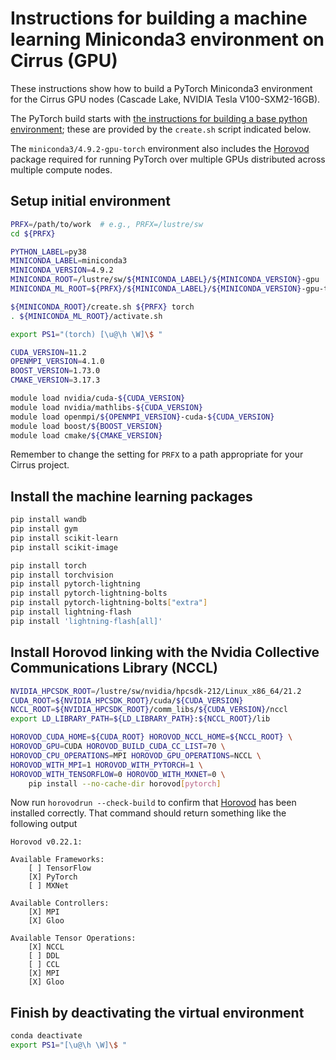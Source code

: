 Instructions for building a machine learning Miniconda3 environment on Cirrus (GPU)
===================================================================================

These instructions show how to build a PyTorch Miniconda3 environment for the Cirrus GPU nodes (Cascade Lake, NVIDIA Tesla V100-SXM2-16GB).

The PyTorch build starts with [the instructions for building a base python environment](/pyenvs/gpu/build_miniconda3_cirrus_gpu.md);
these are provided by the `create.sh` script indicated below.

The `miniconda3/4.9.2-gpu-torch` environment also includes the [Horovod](https://horovod.readthedocs.io/en/stable/index.html) package
required for running PyTorch over multiple GPUs distributed across multiple compute nodes.


Setup initial environment
-------------------------

```bash
PRFX=/path/to/work  # e.g., PRFX=/lustre/sw
cd ${PRFX}

PYTHON_LABEL=py38
MINICONDA_LABEL=miniconda3
MINICONDA_VERSION=4.9.2
MINICONDA_ROOT=/lustre/sw/${MINICONDA_LABEL}/${MINICONDA_VERSION}-gpu
MINICONDA_ML_ROOT=${PRFX}/${MINICONDA_LABEL}/${MINICONDA_VERSION}-gpu-torch

${MINICONDA_ROOT}/create.sh ${PRFX} torch
. ${MINICONDA_ML_ROOT}/activate.sh

export PS1="(torch) [\u@\h \W]\$ "

CUDA_VERSION=11.2
OPENMPI_VERSION=4.1.0
BOOST_VERSION=1.73.0
CMAKE_VERSION=3.17.3

module load nvidia/cuda-${CUDA_VERSION}
module load nvidia/mathlibs-${CUDA_VERSION}
module load openmpi/${OPENMPI_VERSION}-cuda-${CUDA_VERSION}
module load boost/${BOOST_VERSION}
module load cmake/${CMAKE_VERSION}
```

Remember to change the setting for `PRFX` to a path appropriate for your Cirrus project.


Install the machine learning packages
-------------------------------------

```bash
pip install wandb
pip install gym
pip install scikit-learn
pip install scikit-image

pip install torch
pip install torchvision
pip install pytorch-lightning
pip install pytorch-lightning-bolts
pip install pytorch-lightning-bolts["extra"]
pip install lightning-flash
pip install 'lightning-flash[all]'
```


Install Horovod linking with the Nvidia Collective Communications Library (NCCL)
--------------------------------------------------------------------------------

```bash
NVIDIA_HPCSDK_ROOT=/lustre/sw/nvidia/hpcsdk-212/Linux_x86_64/21.2
CUDA_ROOT=${NVIDIA_HPCSDK_ROOT}/cuda/${CUDA_VERSION}
NCCL_ROOT=${NVIDIA_HPCSDK_ROOT}/comm_libs/${CUDA_VERSION}/nccl
export LD_LIBRARY_PATH=${LD_LIBRARY_PATH}:${NCCL_ROOT}/lib

HOROVOD_CUDA_HOME=${CUDA_ROOT} HOROVOD_NCCL_HOME=${NCCL_ROOT} \
HOROVOD_GPU=CUDA HOROVOD_BUILD_CUDA_CC_LIST=70 \
HOROVOD_CPU_OPERATIONS=MPI HOROVOD_GPU_OPERATIONS=NCCL \
HOROVOD_WITH_MPI=1 HOROVOD_WITH_PYTORCH=1 \
HOROVOD_WITH_TENSORFLOW=0 HOROVOD_WITH_MXNET=0 \
    pip install --no-cache-dir horovod[pytorch]
```

Now run `horovodrun --check-build` to confirm that [Horovod](https://horovod.readthedocs.io/en/stable/index.html) has been installed
correctly. That command should return something like the following output

```
Horovod v0.22.1:

Available Frameworks:
    [ ] TensorFlow
    [X] PyTorch
    [ ] MXNet

Available Controllers:
    [X] MPI
    [X] Gloo

Available Tensor Operations:
    [X] NCCL
    [ ] DDL
    [ ] CCL
    [X] MPI
    [X] Gloo 
```


Finish by deactivating the virtual environment
----------------------------------------------

```bash
conda deactivate
export PS1="[\u@\h \W]\$ "
```